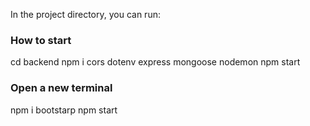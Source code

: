 In the project directory, you can run:

### How to start
cd backend
npm i cors dotenv express mongoose nodemon
npm start

### Open a new terminal
npm i bootstarp
npm start


